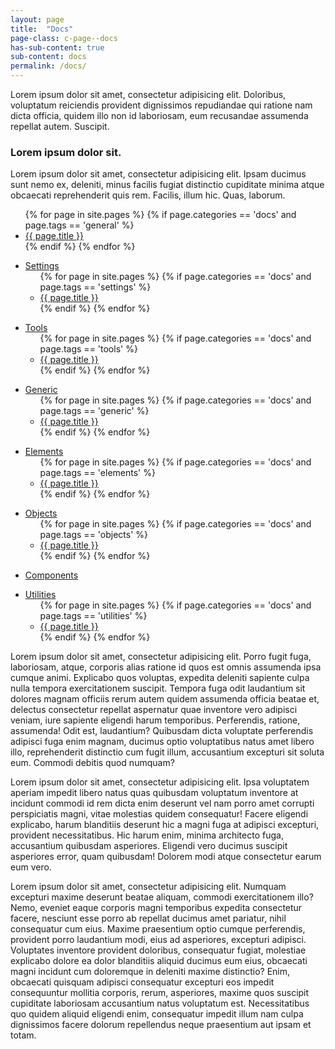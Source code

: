 ```yaml
---
layout: page
title:  "Docs"
page-class: c-page--docs
has-sub-content: true
sub-content: docs
permalink: /docs/
---
```

Lorem ipsum dolor sit amet, consectetur adipisicing elit. Doloribus, voluptatum reiciendis provident dignissimos repudiandae qui ratione nam dicta officia, quidem illo non id laboriosam, eum recusandae assumenda repellat autem. Suscipit.

<h3>Lorem ipsum dolor sit.</h3>

Lorem ipsum dolor sit amet, consectetur adipisicing elit. Ipsam ducimus sunt nemo ex, deleniti, minus facilis fugiat distinctio cupiditate minima atque obcaecati reprehenderit quis rem. Facilis, illum hic. Quas, laborum.

<ul>
  {% for page in site.pages %}
    {% if page.categories == 'docs' and page.tags == 'general' %}
      <li>
        <a href="{{ page.url }}">{{ page.title }}</a>
      </li>
    {% endif %}
  {% endfor %}
</ul>

<ul>
  <li>
    <a href="/docs/settings/settings.html">Settings</a>
    <ul>
      {% for page in site.pages %}
        {% if page.categories == 'docs' and page.tags == 'settings' %}
          <li>
            <a href="{{ page.url }}">{{ page.title }}</a>
          </li>
        {% endif %}
      {% endfor %}
    </ul>
  </li>
</ul>

<ul>
  <li>
    <a href="/docs/tools/tools.html">Tools</a>
    <ul>
      {% for page in site.pages %}
        {% if page.categories == 'docs' and page.tags == 'tools' %}
          <li>
            <a href="{{ page.url }}">{{ page.title }}</a>
          </li>
        {% endif %}
      {% endfor %}
    </ul>
  </li>
</ul>

<ul>
  <li>
    <a href="/docs/generic/generic.html">Generic</a>
    <ul>
      {% for page in site.pages %}
        {% if page.categories == 'docs' and page.tags == 'generic' %}
          <li>
            <a href="{{ page.url }}">{{ page.title }}</a>
          </li>
        {% endif %}
      {% endfor %}
    </ul>
  </li>
</ul>

<ul>
  <li>
    <a href="/docs/elements/elements.html">Elements</a>
    <ul>
      {% for page in site.pages %}
        {% if page.categories == 'docs' and page.tags == 'elements' %}
          <li>
            <a href="{{ page.url }}">{{ page.title }}</a>
          </li>
        {% endif %}
      {% endfor %}
    </ul>
  </li>
</ul>

<ul>
  <li>
    <a href="/docs/objects/objects.html">Objects</a>
    <ul>
      {% for page in site.pages %}
        {% if page.categories == 'docs' and page.tags == 'objects' %}
          <li>
            <a href="{{ page.url }}">{{ page.title }}</a>
          </li>
        {% endif %}
      {% endfor %}
    </ul>
  </li>
</ul>

<ul>
  <li>
    <a href="/docs/components/components.html">Components</a>
  </li>
</ul>

<ul>
  <li>
    <a href="/docs/utilities/utilities.html">Utilities</a>
    <ul>
      {% for page in site.pages %}
        {% if page.categories == 'docs' and page.tags == 'utilities' %}
          <li>
            <a href="{{ page.url }}">{{ page.title }}</a>
          </li>
        {% endif %}
      {% endfor %}
    </ul>
  </li>
</ul>


Lorem ipsum dolor sit amet, consectetur adipisicing elit. Porro fugit fuga, laboriosam, atque, corporis alias ratione id quos est omnis assumenda ipsa cumque animi. Explicabo quos voluptas, expedita deleniti sapiente culpa nulla tempora exercitationem suscipit. Tempora fuga odit laudantium sit dolores magnam officiis rerum autem quidem assumenda officia beatae et, delectus consectetur repellat aspernatur quae inventore vero adipisci veniam, iure sapiente eligendi harum temporibus. Perferendis, ratione, assumenda! Odit est, laudantium? Quibusdam dicta voluptate perferendis adipisci fuga enim magnam, ducimus optio voluptatibus natus amet libero illo, reprehenderit distinctio cum fugit illum, accusantium excepturi sit soluta eum. Commodi debitis quod numquam?

Lorem ipsum dolor sit amet, consectetur adipisicing elit. Ipsa voluptatem aperiam impedit libero natus quas quibusdam voluptatum inventore at incidunt commodi id rem dicta enim deserunt vel nam porro amet corrupti perspiciatis magni, vitae molestias quidem consequatur! Facere eligendi explicabo, harum blanditiis deserunt hic a magni fuga at adipisci excepturi, provident necessitatibus. Hic harum enim, minima architecto fuga, accusantium quibusdam asperiores. Eligendi vero ducimus suscipit asperiores error, quam quibusdam! Dolorem modi atque consectetur earum eum vero.

Lorem ipsum dolor sit amet, consectetur adipisicing elit. Numquam excepturi maxime deserunt beatae aliquam, commodi exercitationem illo? Nemo, eveniet eaque corporis magni temporibus expedita consectetur facere, nesciunt esse porro ab repellat ducimus amet pariatur, nihil consequatur cum eius. Maxime praesentium optio cumque perferendis, provident porro laudantium modi, eius ad asperiores, excepturi adipisci. Voluptates inventore provident doloribus, consequatur fugiat, molestiae explicabo dolore ea dolor blanditiis aliquid ducimus eum eius, obcaecati magni incidunt cum doloremque in deleniti maxime distinctio? Enim, obcaecati quisquam adipisci consequatur excepturi eos impedit consequuntur mollitia corporis, rerum, asperiores, maxime quos suscipit cupiditate laboriosam accusantium natus voluptatum est. Necessitatibus quo quidem aliquid eligendi enim, consequatur impedit illum nam culpa dignissimos facere dolorum repellendus neque praesentium aut ipsam et totam.
